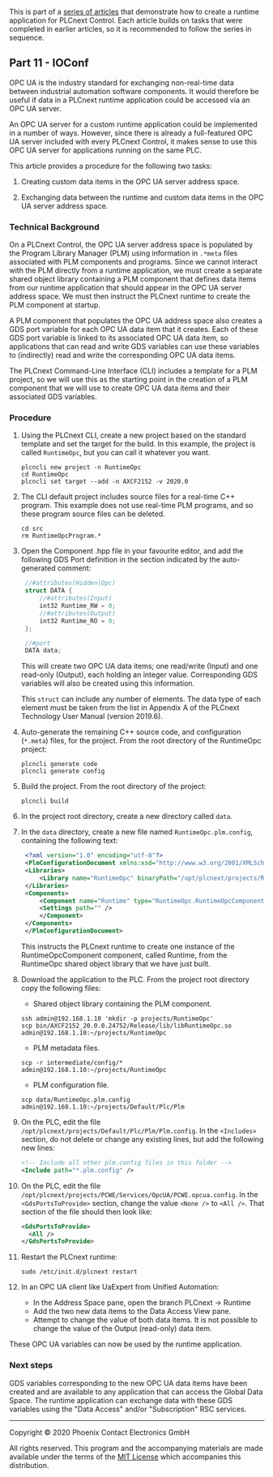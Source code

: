 This is part of a [series of articles](https://github.com/PLCnext/SampleRuntime) that demonstrate how to create a runtime application for PLCnext Control. Each article builds on tasks that were completed in earlier articles, so it is recommended to follow the series in sequence.

## Part 11 - IOConf

OPC UA is the industry standard for exchanging non-real-time data between industrial automation software components. It would therefore be useful if data in a PLCnext runtime application could be accessed via an OPC UA server.

An OPC UA server for a custom runtime application could be implemented in a number of ways. However, since there is already a full-featured OPC UA server included with every PLCnext Control, it makes sense to use this OPC UA server for applications running on the same PLC.

This article provides a procedure for the following two tasks:

1. Creating custom data items in the OPC UA server address space.

1. Exchanging data between the runtime and custom data items in the OPC UA server address space.

### Technical Background

On a PLCnext Control, the OPC UA server address space is populated by the Program Library Manager (PLM) using information in `.*meta` files associated with PLM components and programs. Since we cannot interact with the PLM directly from a runtime application, we must create a separate shared object library containing a PLM component that defines data items from our runtime application that should appear in the OPC UA server address space. We must then instruct the PLCnext runtime to create the PLM component at startup.

A PLM component that populates the OPC UA address space also creates a GDS port variable for each OPC UA data item that it creates. Each of these GDS port variable is linked to its associated OPC UA data item, so applications that can read and write GDS variables can use these variables to (indirectly) read and write the corresponding OPC UA data items.

The PLCnext Command-Line Interface (CLI) includes a template for a PLM project, so we will use this as the starting point in the creation of a PLM component that we will use to create OPC UA data items and their associated GDS variables.

### Procedure

1. Using the PLCnext CLI, create a new project based on the standard template and set the target for the build. In this example, the project is called `RuntimeOpc`, but you can call it whatever you want.
   
   ```
   plcncli new project -n RuntimeOpc
   cd RuntimeOpc
   plcncli set target --add -n AXCF2152 -v 2020.0
   ```

1. The CLI default project includes source files for a real-time C++ program. This example does not use real-time PLM programs, and so these program source files can be deleted.

   ```
   cd src
   rm RuntimeOpcProgram.*
   ```

1. Open the Component .hpp file in your favourite editor, and add the following GDS Port definition in the section indicated by the auto-generated comment:

   ```cpp
    //#attributes(Hidden|Opc)
    struct DATA {
        //#attributes(Input)
        int32 Runtime_RW = 0;
        //#attributes(Output)
        int32 Runtime_RO = 0;
    };

    //#port
    DATA data;
   ```

   This will create two OPC UA data items; one read/write (Input) and one read-only (Output), each holding an integer value. Corresponding GDS variables will also be created using this information.

   This `struct` can include any number of elements. The data type of each element must be taken from the list in Appendix A of the PLCnext Technology User Manual (version 2019.6).

1. Auto-generate the remaining C++ source code, and configuration (`*.meta`) files, for the project. From the root directory of the RuntimeOpc project:

   ```
   plcncli generate code
   plcncli generate config
   ```

1. Build the project. From the root directory of the project:

   ```
   plcncli build
   ```

1. In the project root directory, create a new directory called `data`.

1. In the `data` directory, create a new file named `RuntimeOpc.plm.config`, containing the following text:

   ```xml
    <?xml version="1.0" encoding="utf-8"?>
    <PlmConfigurationDocument xmlns:xsd="http://www.w3.org/2001/XMLSchema" xmlns:xsi="http://www.w3.org/2001/XMLSchema-instance" schemaVersion="1.3" xmlns="http://www.phoenixcontact.com/schema/plmconfig">
    <Libraries>
        <Library name="RuntimeOpc" binaryPath="/opt/plcnext/projects/RuntimeOpc/libRuntimeOpc.so" />
    </Libraries>
    <Components>
        <Component name="Runtime" type="RuntimeOpc.RuntimeOpcComponent" library="RuntimeOpc">
        <Settings path="" />
        </Component>
    </Components>
    </PlmConfigurationDocument>
   ```

   This instructs the PLCnext runtime to create one instance of the RuntimeOpcComponent component, called Runtime, from the RuntimeOpc shared object library that we have just built.

1. Download the application to the PLC. From the project root directory copy the following files:

   - Shared object library containing the PLM component.

   ```
   ssh admin@192.168.1.10 'mkdir -p projects/RuntimeOpc'
   scp bin/AXCF2152_20.0.0.24752/Release/lib/libRuntimeOpc.so admin@192.168.1.10:~/projects/RuntimeOpc
   ```

   - PLM metadata files.

   ```
   scp -r intermediate/config/* admin@192.168.1.10:~/projects/RuntimeOpc
   ```

   - PLM configuration file.

   ```
   scp data/RuntimeOpc.plm.config admin@192.168.1.10:~/projects/Default/Plc/Plm
   ```

1. On the PLC, edit the file `/opt/plcnext/projects/Default/Plc/Plm/Plm.config`. In the `<Includes>` section, do not delete or change any existing lines, but add the following new lines:
   ```xml
   <!-- Include all other plm.config files in this folder -->
   <Include path="*.plm.config" />
   ```

1. On the PLC, edit the file `/opt/plcnext/projects/PCWE/Services/OpcUA/PCWE.opcua.config`. In the `<GdsPortsToProvide>` section, change the value `<None />` to `<All />`. That section of the file should then look like:

   ```xml
   <GdsPortsToProvide>
     <All />
   </GdsPortsToProvide>
   ```

1. Restart the PLCnext runtime:

   ```
   sudo /etc/init.d/plcnext restart
   ```

1. In an OPC UA client like UaExpert from Unified Automation:
   - In the Address Space pane, open the branch PLCnext -> Runtime
   - Add the two new data items to the Data Access View pane.
   - Attempt to change the value of both data items. It is not possible to change the value of the Output (read-only) data item.

These OPC UA variables can now be used by the runtime application.

### Next steps

GDS variables corresponding to the new OPC UA data items have been created and are available to any application that can access the Global Data Space. The runtime application can exchange data with these GDS variables using the "Data Access" and/or "Subscription" RSC services.

---

Copyright © 2020 Phoenix Contact Electronics GmbH

All rights reserved. This program and the accompanying materials are made available under the terms of the [MIT License](http://opensource.org/licenses/MIT) which accompanies this distribution.
